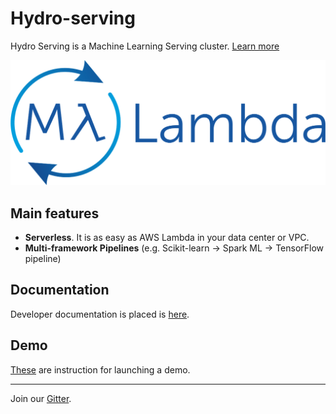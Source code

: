 # Hydro-serving

Hydro Serving is a Machine Learning Serving cluster. [Learn more](/docs/about.md)

![Image](docs/images/mllambda.png)

## Main features

* **Serverless**. It is as easy as AWS Lambda in your data center or VPC. 
* **Multi-framework Pipelines** (e.g. Scikit-learn -> Spark ML -> TensorFlow pipeline)


## Documentation

Developer documentation is placed is [here](/docs/docs_main.md).


## Demo
[These](/docs/demo.md) are instruction for launching a demo.

---

Join our [Gitter](https://gitter.im/Hydrospheredata/hydro-serving).
